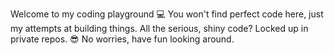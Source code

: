 Welcome to my coding playground 💻 You won't find perfect code here, just my attempts at building things.
All the serious, shiny code? Locked up in private repos. 😎
No worries, have fun looking around.

